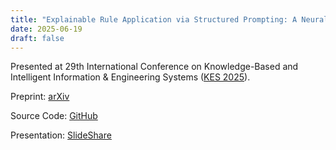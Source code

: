 ```yaml
---
title: "Explainable Rule Application via Structured Prompting: A Neural-Symbolic Approach"
date: 2025-06-19
draft: false
---
```


Presented at 29th International Conference on Knowledge-Based and Intelligent Information & Engineering Systems ([KES 2025](http://kes2025.kesinternational.org/)).

Preprint: [arXiv](https://arxiv.org/abs/2506.16335)

Source Code: [GitHub](https://github.com/albsadowski/structured-decomposition)

Presentation: [SlideShare](https://www.slideshare.net/slideshow/presentation-explainable-rule-application-via-structured-prompting-a-neural-symbolic-approach/282939608)

